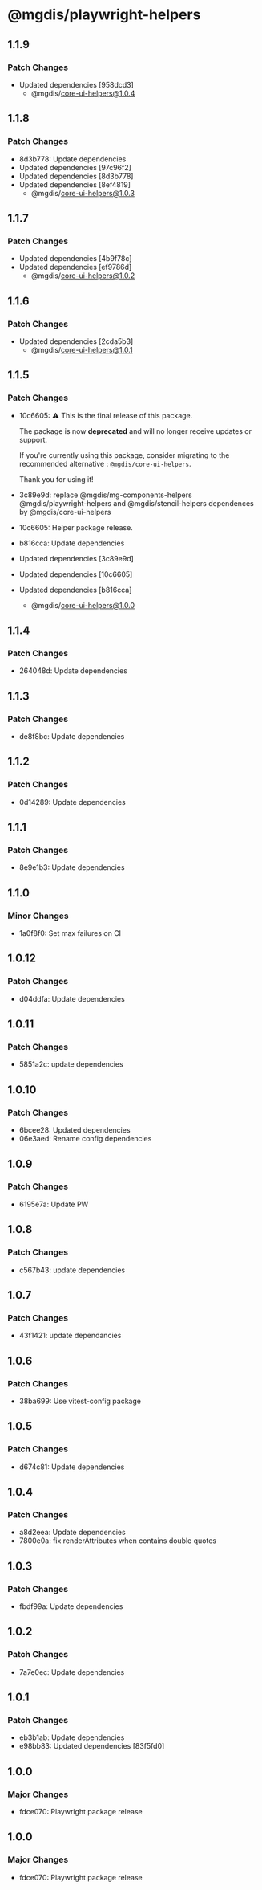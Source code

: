 # @mgdis/playwright-helpers

## 1.1.9

### Patch Changes

- Updated dependencies [958dcd3]
  - @mgdis/core-ui-helpers@1.0.4

## 1.1.8

### Patch Changes

- 8d3b778: Update dependencies
- Updated dependencies [97c96f2]
- Updated dependencies [8d3b778]
- Updated dependencies [8ef4819]
  - @mgdis/core-ui-helpers@1.0.3

## 1.1.7

### Patch Changes

- Updated dependencies [4b9f78c]
- Updated dependencies [ef9786d]
  - @mgdis/core-ui-helpers@1.0.2

## 1.1.6

### Patch Changes

- Updated dependencies [2cda5b3]
  - @mgdis/core-ui-helpers@1.0.1

## 1.1.5

### Patch Changes

- 10c6605: ⚠️ This is the final release of this package.

  The package is now **deprecated** and will no longer receive updates or support.

  If you're currently using this package, consider migrating to the recommended alternative : `@mgdis/core-ui-helpers`.

  Thank you for using it!

- 3c89e9d: replace @mgdis/mg-components-helpers @mgdis/playwright-helpers and @mgdis/stencil-helpers dependences by @mgdis/core-ui-helpers
- 10c6605: Helper package release.
- b816cca: Update dependencies
- Updated dependencies [3c89e9d]
- Updated dependencies [10c6605]
- Updated dependencies [b816cca]
  - @mgdis/core-ui-helpers@1.0.0

## 1.1.4

### Patch Changes

- 264048d: Update dependencies

## 1.1.3

### Patch Changes

- de8f8bc: Update dependencies

## 1.1.2

### Patch Changes

- 0d14289: Update dependencies

## 1.1.1

### Patch Changes

- 8e9e1b3: Update dependencies

## 1.1.0

### Minor Changes

- 1a0f8f0: Set max failures on CI

## 1.0.12

### Patch Changes

- d04ddfa: Update dependencies

## 1.0.11

### Patch Changes

- 5851a2c: update dependencies

## 1.0.10

### Patch Changes

- 6bcee28: Updated dependencies
- 06e3aed: Rename config dependencies

## 1.0.9

### Patch Changes

- 6195e7a: Update PW

## 1.0.8

### Patch Changes

- c567b43: update dependencies

## 1.0.7

### Patch Changes

- 43f1421: update dependancies

## 1.0.6

### Patch Changes

- 38ba699: Use vitest-config package

## 1.0.5

### Patch Changes

- d674c81: Update dependencies

## 1.0.4

### Patch Changes

- a8d2eea: Update dependencies
- 7800e0a: fix renderAttributes when contains double quotes

## 1.0.3

### Patch Changes

- fbdf99a: Update dependencies

## 1.0.2

### Patch Changes

- 7a7e0ec: Update dependencies

## 1.0.1

### Patch Changes

- eb3b1ab: Update dependencies
- e98bb83: Updated dependencies [83f5fd0]

## 1.0.0

### Major Changes

- fdce070: Playwright package release

## 1.0.0

### Major Changes

- fdce070: Playwright package release
